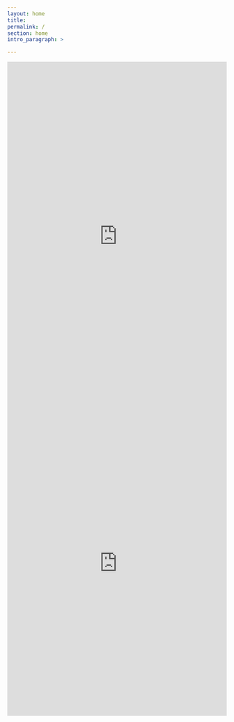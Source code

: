 ```yaml
---
layout: home
title: 
permalink: /
section: home
intro_paragraph: >

---
```


<iframe src="https://survey.zohopublic.com/zs/bKCsoH" frameborder='0' style='height:800px;width:100%;' marginwidth='0' marginheight='0' scrolling='auto'></iframe>

<iframe src="https://survey.zohopublic.com/zs/WYCsgx" frameborder='0' style='height:700px;width:100%;' marginwidth='0' marginheight='0' scrolling='auto'></iframe>
 

